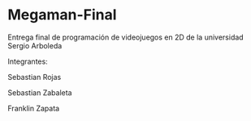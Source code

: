 # Megaman-Final
 Entrega final de programación de videojuegos en 2D de la universidad Sergio Arboleda
 
 Integrantes:
 
 Sebastian Rojas
 
 Sebastian Zabaleta
 
 Franklin Zapata
